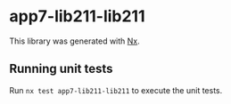 # app7-lib211-lib211

This library was generated with [Nx](https://nx.dev).

## Running unit tests

Run `nx test app7-lib211-lib211` to execute the unit tests.
